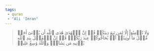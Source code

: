 ```yaml
---
tags: 
 - quran 
 - "Ali 'Imran"
---
```


> وَلَا تُؤۡمِنُوٓاْ إِلَّا لِمَن تَبِعَ دِينَكُمۡ قُلۡ إِنَّ ٱلۡهُدَىٰ هُدَى ٱللَّهِ أَن يُؤۡتَىٰٓ أَحَدٞ مِّثۡلَ مَآ أُوتِيتُمۡ أَوۡ يُحَآجُّوكُمۡ عِندَ رَبِّكُمۡۗ قُلۡ إِنَّ ٱلۡفَضۡلَ بِيَدِ ٱللَّهِ يُؤۡتِيهِ مَن يَشَآءُۗ وَٱللَّهُ وَٰسِعٌ عَلِيمٞ
